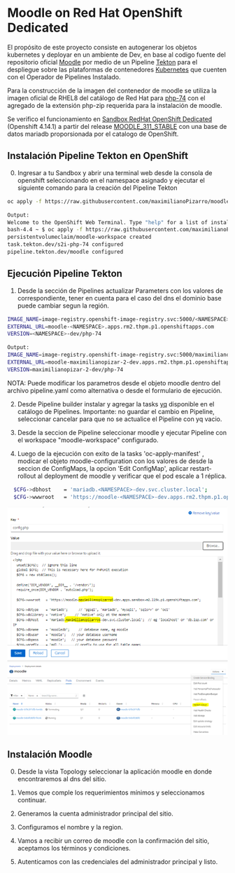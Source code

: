 
# Moodle on Red Hat OpenShift Dedicated

El propósito de este proyecto consiste en autogenerar los objetos kubernetes y deployar en un ambiente de Dev, en base al codigo fuente del repositorio oficial [Moodle](https://github.com/moodle/moodle) por medio de un Pipeline [Tekton](https://tekton.dev/) para el despliegue sobre las plataformas de contenedores [Kubernetes](https://kubernetes.io/) que cuenten con el Operador de Pipelines Instalado.

Para la construcción de la imagen del contenedor de moodle se utiliza la imagen oficial de RHEL8 del catálogo de Red Hat para [php-74](https://catalog.redhat.com/software/containers/rhel8/php-74/5f5211e39df2542e4756afd1?architecture=amd64&image=65952d8538d591f19afa95ed5952d8538d591f19afa95ed) con el agregado de la extensión php-zip requerida para la instalación de moodle. 

Se verifico el funcionamiento en [Sandbox RedHat OpenShift Dedicated](https://developers.redhat.com/developer-sandbox) (Openshift 4.14.1) a partir del release [MOODLE_311_STABLE](https://github.com/moodle/moodle/tree/MOODLE_311_STABLE) con una base de datos mariadb proporsionada por el catalogo de OpenShift. 

## Instalación Pipeline Tekton en OpenShift

0. Ingresar a tu Sandbox y abrir una terminal web desde la consola de openshift seleccionando en el namespace asignado y ejecutar el siguiente comando para la creación del Pipeline Tekton

```bash
oc apply -f https://raw.githubusercontent.com/maximilianoPizarro/moodle/master/pipeline.yaml
```

```bash
Output:
Welcome to the OpenShift Web Terminal. Type "help" for a list of installed CLI tools.
bash-4.4 ~ $ oc apply -f https://raw.githubusercontent.com/maximilianoPizarro/moodle/master/pipeline.yaml
persistentvolumeclaim/moodle-workspace created
task.tekton.dev/s2i-php-74 configured
pipeline.tekton.dev/moodle configured
```

## Ejecución Pipeline Tekton

1. Desde la sección de Pipelines actualizar Parameters con los valores de <NAMESPACE> correspondiente, tener en cuenta para el caso del dns el dominio base puede cambiar segun la región.

```bash
IMAGE_NAME=image-registry.openshift-image-registry.svc:5000/<NAMESPACE>/moodle
EXTERNAL_URL=moodle-<NAMESPACE>.apps.rm2.thpm.p1.openshiftapps.com
VERSION=<NAMESPACE>-dev/php-74
```

```bash
Output:
IMAGE_NAME=image-registry.openshift-image-registry.svc:5000/maximilianopizar-2-dev/moodle
EXTERNAL_URL=moodle-maximilianopizar-2-dev.apps.rm2.thpm.p1.openshiftapps.com
VERSION=maximilianopizar-2-dev/php-74
```

NOTA: Puede modificar los parametros desde el objeto moodle dentro del archivo pipeline.yaml como alternativa o desde el formulario de ejecución.

2. Desde Pipeline builder instalar y agregar la tasks [yq](https://github.com/mikefarah/yq) disponible en el catálogo de Pipelines. Importante: no guardar el cambio en Pipeline, seleccionar cancelar para que no se actualice el Pipeline con yq vacio.
 

3. Desde la seccion de Pipeline seleccionar moodle y ejecutar Pipeline con el workspace "moodle-workspace" configurado.


4. Luego de la ejecución con exito de la tasks 'oc-apply-manifest' , modicar el objeto moodle-configuration con los valores de <NAMESPACE> desde la seccion de ConfigMaps, la opcion 'Edit ConfigMap', aplicar restart-rollout al deployment de moodle y verificar que el pod escale a 1 réplica.

```bash
  $CFG->dbhost    = 'mariadb.<NAMESPACE>-dev.svc.cluster.local';
  $CFG->wwwroot   = 'https://moodle-<NAMESPACE>-dev.apps.rm2.thpm.p1.openshiftapps.com';
```

<p align="left">
  <img src="https://github.com/maximilianoPizarro/moodle/blob/main/screenshot/configphp.PNG?raw=true" width="900" title="configmap">
  <img src="https://github.com/maximilianoPizarro/moodle/blob/main/screenshot/restart-rollout.PNG?raw=true" width="900" title="rollout">  
</p>



## Instalación Moodle

0. Desde la vista Topology seleccionar la aplicación moodle en donde encontraremos al dns del sitio.



1. Vemos que comple los requerimientos mínimos y seleccionamos continuar.


2. Generamos la cuenta administrador principal del sitio.


3. Configuramos el nombre y la region.


4. Vamos a recibir un correo de moodle con la confirmación del sitio, aceptamos los términos y condiciones.



5. Autenticamos con las credenciales del administrador principal y listo.

